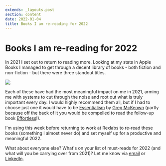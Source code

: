 ```yaml
---
extends: _layouts.post
section: content
date: 2022-01-04
title: Books I am re-reading for 2022
---
```

# Books I am re-reading for 2022

In 2021 I set out to return to reading more.  Looking at my stats in Apple Books I managed to get through a decent library of books - both fiction and non-fiction - but there were three standout titles.

![](/assets/img/snapstack/1/Yp0ZdQgQ2iAMMCTu7CvdXyFiJp1JB9vbJzQZu9hi.png)

Each of these have had the most meaningful impact on me in 2021, arming me with systems to cut through the noise and root out what is truly important every day. I would highly recommend them all, but if I had to choose just one it would have to be [Essentialism](https://gregmckeown.com/books/essentialism/) by [Greg McKeown](https://gregmckeown.com) (partly because off the back of it you would be compelled to read the follow-up book [Effortless](https://gregmckeown.com/books/effortless/)!).

I'm using this week before returning to work at Rexlabs to re-read these books (something I almost never do) and set myself up for a productive and meaningful 2022.

What about everyone else? What's on your list of must-reads for 2022 (and what will you be carrying over from 2021)? Let me know via [email](mailto:hello@philstephens.com) or [LinkedIn](https://www.linkedin.com/posts/phil-stephens_bookshelf-readinglist-top3-activity-6883933195646197760-WWmF).
